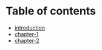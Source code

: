 # Table of contents

* [introduction](README.md)
* [chapter-1](chapter-1.md)
* [chapter-2](chapter2.md)

